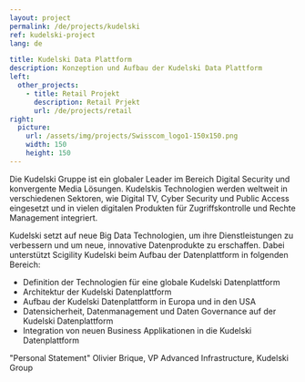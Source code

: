 ```yaml
---
layout: project
permalink: /de/projects/kudelski
ref: kudelski-project
lang: de

title: Kudelski Data Plattform
description: Konzeption und Aufbau der Kudelski Data Plattform
left:
  other_projects:
    - title: Retail Projekt
      description: Retail Prjekt
      url: /de/projects/retail
right:
  picture:
    url: /assets/img/projects/Swisscom_logo1-150x150.png
    width: 150
    height: 150
---
```


Die Kudelski Gruppe ist ein globaler Leader im Bereich Digital Security und konvergente Media Lösungen. Kudelskis Technologien werden weltweit in verschiedenen Sektoren, wie Digital TV, Cyber Security und Public Access  eingesetzt und in vielen digitalen Produkten für Zugriffskontrolle und Rechte Management integriert.

Kudelski setzt auf neue Big Data Technologien, um ihre Dienstleistungen zu verbessern und um neue, innovative Datenprodukte zu erschaffen. Dabei unterstützt Scigility Kudelski beim Aufbau der Datenplattform in folgenden Bereich:

* Definition der Technologien für eine globale Kudelski Datenplattform
* Architektur der Kudelski Datenplattform
* Aufbau der Kudelski Datenplattform in Europa und in den USA
* Datensicherheit, Datenmanagement und Daten Governance auf der Kudelski Datenplattform
* Integration von neuen Business Applikationen in die Kudelski Datenplattform

"Personal Statement"
Olivier Brique, VP Advanced Infrastructure, Kudelski Group
